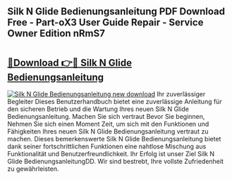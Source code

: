 ## Silk N Glide Bedienungsanleitung PDF Download Free - Part-oX3 User Guide Repair - Service Owner Edition nRmS7

# <h2><a href="http://df5iw97.blite.top/?on=Silk+N+Glide+Bedienungsanleitung">🔗Download 👉🔴 Silk N Glide Bedienungsanleitung</a></h2>

[![Silk N Glide Bedienungsanleitung new download](https://i.imgur.com/lujVjoI.png)](http://df5iw97.blite.top/?on=Silk+N+Glide+Bedienungsanleitung)
Ihr zuverlässiger Begleiter Dieses Benutzerhandbuch bietet eine zuverlässige Anleitung für den sicheren Betrieb und die Wartung Ihres neuen Silk N Glide Bedienungsanleitung. Machen Sie sich vertraut Bevor Sie beginnen, Nehmen Sie sich einen Moment Zeit, um sich mit den Funktionen und Fähigkeiten Ihres neuen Silk N Glide Bedienungsanleitung vertraut zu machen. Dieses bemerkenswerte Silk N Glide Bedienungsanleitung bietet dank seiner fortschrittlichen Funktionen eine nahtlose Mischung aus Funktionalität und Benutzerfreundlichkeit. Ihr Erfolg ist unser Ziel Silk N Glide BedienungsanleitungDD. Wir sind bestrebt, Ihre vollste Zufriedenheit zu gewährleisten.
